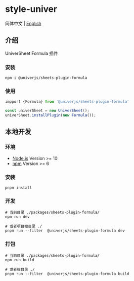 # style-univer

简体中文 | [English](./README.md)

## 介绍

UniverSheet Formula 插件

### 安装

```shell
npm i @univerjs/sheets-plugin-formula
```

### 使用

```js
impport {Formula} from '@univerjs/sheets-plugin-formula'

const univerSheet = new UniverSheet();
univerSheet.installPlugin(new Formula());
```

## 本地开发

### 环境

-   [Node.js](https://nodejs.org/en/) Version >= 10
-   [npm](https://www.npmjs.com/) Version >= 6

### 安装

```
pnpm install
```

### 开发

```
# 当前目录 ./packages/sheets-plugin-formula/
npm run dev

# 或者项目根目录 ./
pnpm run --filter  @univerjs/sheets-plugin-formula dev
```

### 打包

```
# 当前目录 ./packages/sheets-plugin-formula/
npm run build

# 或者根目录 ./
pnpm run --filter  @univerjs/sheets-plugin-formula build
```
